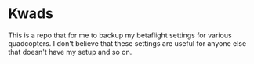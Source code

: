 # Kwads

This is a repo that for me to backup my betaflight settings for various quadcopters. I don't believe that these settings
are useful for anyone else that doesn't have my setup and so on.